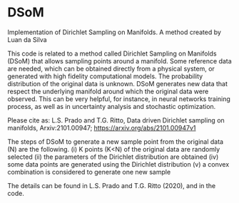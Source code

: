 # DSoM
Implementation of Dirichlet Sampling on Manifolds. A method created by Luan da Silva

This code is related to a method called Dirichlet Sampling on Manifolds (DSoM) that allows sampling points around a manifold. Some reference data are needed, which can be obtained directly from a physical system, or generated with high fidelity computational models. The probability distribution of the original data is unknown. DSoM generates new data that respect the underlying manifold around which the original data were observed. This can be very helpful, for instance, in neural networks training process, as well as in uncertainty analysis and stochastic optimization. 

Please cite as: L.S. Prado and T.G. Ritto, Data driven Dirichlet sampling on manifolds, Arxiv:2101.00947; https://arxiv.org/abs/2101.00947v1

The steps of DSoM to generate a new sample point from the original data (N) are the following.
(i) K points (K<N) of the original data are randomly selected
(ii) the parameters of the Dirichlet distribution are obtained
(iv) some data points are generated using the Dirichlet distribution
(v) a convex combination is considered to generate one new sample

The details can be found in L.S. Prado and T.G. Ritto (2020), and in the code. 
